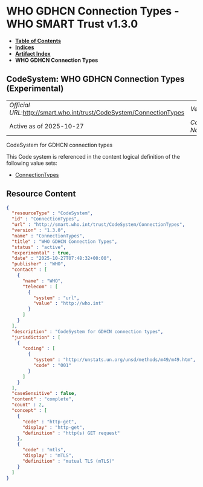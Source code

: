 # WHO GDHCN Connection Types - WHO SMART Trust v1.3.0

* [**Table of Contents**](toc.md)
* [**Indices**](indices.md)
* [**Artifact Index**](artifacts.md)
* **WHO GDHCN Connection Types**

## CodeSystem: WHO GDHCN Connection Types (Experimental) 

| | |
| :--- | :--- |
| *Official URL*:http://smart.who.int/trust/CodeSystem/ConnectionTypes | *Version*:1.3.0 |
| Active as of 2025-10-27 | *Computable Name*:ConnectionTypes |

 
CodeSystem for GDHCN connection types 

 This Code system is referenced in the content logical definition of the following value sets: 

* [ConnectionTypes](ValueSet-ConnectionTypes.md)



## Resource Content

```json
{
  "resourceType" : "CodeSystem",
  "id" : "ConnectionTypes",
  "url" : "http://smart.who.int/trust/CodeSystem/ConnectionTypes",
  "version" : "1.3.0",
  "name" : "ConnectionTypes",
  "title" : "WHO GDHCN Connection Types",
  "status" : "active",
  "experimental" : true,
  "date" : "2025-10-27T07:48:32+00:00",
  "publisher" : "WHO",
  "contact" : [
    {
      "name" : "WHO",
      "telecom" : [
        {
          "system" : "url",
          "value" : "http://who.int"
        }
      ]
    }
  ],
  "description" : "CodeSystem for GDHCN connection types",
  "jurisdiction" : [
    {
      "coding" : [
        {
          "system" : "http://unstats.un.org/unsd/methods/m49/m49.htm",
          "code" : "001"
        }
      ]
    }
  ],
  "caseSensitive" : false,
  "content" : "complete",
  "count" : 2,
  "concept" : [
    {
      "code" : "http-get",
      "display" : "http-get",
      "definition" : "http(s) GET request"
    },
    {
      "code" : "mtls",
      "display" : "mTLS",
      "definition" : "mutual TLS (mTLS)"
    }
  ]
}

```

